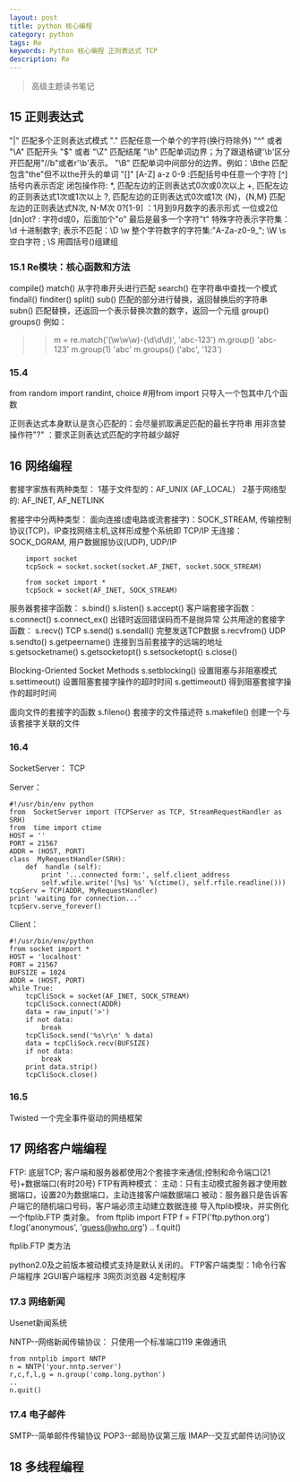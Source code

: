 ```yaml
---
layout: post
title: python 核心编程
category: python
tags: Re
keywords: Python 核心编程 正则表达式 TCP  
description: Re
---
```


>高级主题读书笔记

## 15 正则表达式

"|" 匹配多个正则表达式模式
"." 匹配任意一个单个的字符(换行符除外)
"^" 或者 "\A"  匹配开头
"$" 或者 "\Z"  匹配结尾
"\b" 匹配单词边界；为了跟退格键'\b'区分开匹配用"//b"或者r'\b'表示。 
"\B" 匹配单词中间部分的边界。例如：\Bthe   匹配包含"the"但不以the开头的单词
"[]" [A-Z] a-z  0-9   :匹配括号中任意一个字符
 [^] 括号内表示否定 
 闭包操作符:
*,  匹配左边的正则表达式0次或0次以上
+,  匹配左边的正则表达式1次或1次以上
?,  匹配左边的正则表达式0次或1次
{N}，{N,M}  匹配左边的正则表达式N次, N-M次
0?[1-9]  ：1月到9月数字的表示形式 一位或2位
[dn]ot?  : 字符d或0，后面加个"o" 最后是最多一个字符"t"
特殊字符表示字符集：
\d 十进制数字; 表示不匹配：\D
\w 整个字符数字的字符集:"A-Za-z0-9_";  \W
\s 空白字符  ; \S
用圆括号()组建组

### 15.1 Re模块：核心函数和方法
compile()
match()   从字符串开头进行匹配
search()  在字符串中查找一个模式
findall()
finditer()
split()
sub() 匹配的部分进行替换，返回替换后的字符串
subn() 匹配替换，还返回一个表示替换次数的数字，返回一个元组
group()
groups()
例如：
>>   m = re.match('(\w\w\w)-(\d\d\d)', 'abc-123')
>>	 m.group()
  'abc-123'
>>   m.group(1)
  'abc'
>>   m.groups()
  ('abc', '123')

### 15.4

from random import randint, choice   #用from import 只导入一个包其中几个函数 

正则表达式本身默认是贪心匹配的：会尽量抓取满足匹配的最长字符串
用非贪婪操作符"?" ：要求正则表达式匹配的字符越少越好

## 16 网络编程

套接字家族有两种类型：
1基于文件型的：AF_UNIX (AF_LOCAL）
2基于网络型的: AF_INET, AF_NETLINK

套接字中分两种类型：
面向连接(虚电路或流套接字)：SOCK_STREAM, 传输控制协议(TCP)，IP查找网络主机,这样形成整个系统即 TCP/IP
无连接：SOCK_DGRAM, 用户数据报协议(UDP), UDP/IP

		import socket
		tcpSock = socket.socket(socket.AF_INET, socket.SOCK_STREAM)

		from socket import *
		tcpSock = socket(AF_INET, SOCK_STREAM)

服务器套接字函数：
s.bind()
s.listen()
s.accept()
客户端套接字函数：
s.connect()
s.connect_ex()    出错时返回错误码而不是抛异常
公共用途的套接字函数：
s.recv()    TCP
s.send()
s.sendall() 完整发送TCP数据
s.recvfrom()  UDP
s.sendto()
s.getpeername()  连接到当前套接字的远端的地址
s.getsocketname()
s.getsocketopt()
s.setsocketopt()
s.close()

Blocking-Oriented Socket Methods
s.setblocking()    设置阻塞与非阻塞模式
s.settimeout()     设置阻塞套接字操作的超时时间
s.gettimeout()     得到阻塞套接字操作的超时时间

面向文件的套接字的函数
s.fileno()         套接字的文件描述符
s.makefile()       创建一个与该套接字关联的文件

### 16.4
SocketServer：   TCP

Server：

	#!/usr/bin/env python
	from  SocketServer import (TCPServer as TCP, StreamRequestHandler as SRH) 
	from  time import ctime
	HOST = ''
	PORT = 21567
	ADDR = (HOST, PORT)
	class  MyRequestHandler(SRH):
	    def  handle (self):
	        print '...connected form:', self.client_address
	        self.wfile.write('[%s] %s' %(ctime(), self.rfile.readline()))      
	tcpServ = TCP(ADDR, MyRequestHandler)
	print 'waiting for connection...'
	tcpServ.serve_forever()

Client：

	#!/usr/bin/env/python
	from socket import *
	HOST = 'localhost'
	PORT = 21567
	BUFSIZE = 1024
	ADDR = (HOST, PORT)
	while True:
	    tcpCliSock = socket(AF_INET, SOCK_STREAM)
	    tcpCliSock.connect(ADDR)
	    data = raw_input('>')
	    if not data:
	        break 
	    tcpCliSock.send('%s\r\n' % data)
	    data = tcpCliSock.recv(BUFSIZE)
	    if not data:
	        break 
	    print data.strip()
	    tcpCliSock.close()

### 16.5
Twisted 一个完全事件驱动的网络框架


## 17 网络客户端编程

FTP:
底层TCP; 客户端和服务器都使用2个套接字来通信;控制和命令端口(21号)+数据端口(有时20号)
FTP有两种模式：
主动：只有主动模式服务器才使用数据端口，设置20为数据端口，主动连接客户端数据端口
被动：服务器只是告诉客户端它的随机端口号码，客户端必须主动建立数据连接
导入ftplib模块，并实例化一个ftplib.FTP 类对象。
	from ftplib import FTP
	f = FTP('ftp.python.org')
	f.log('anonymous', 'guess@who.org')
	..
	f.quit()

ftplib.FTP 类方法

python2.0及之前版本被动模式支持是默认关闭的。
FTP客户端类型：1命令行客户端程序 2GUI客户端程序 3网页浏览器 4定制程序

### 17.3 网络新闻

Usenet新闻系统

NNTP--网络新闻传输协议：
只使用一个标准端口119 来做通讯

	from nntplib import NNTP
	n = NNTP('your.nntp.server')
	r,c,f,l,g = n.group('comp.long.python')
	..
	n.quit()

### 17.4 电子邮件

SMTP--简单邮件传输协议
POP3--邮局协议第三版
IMAP--交互式邮件访问协议

## 18 多线程编程

